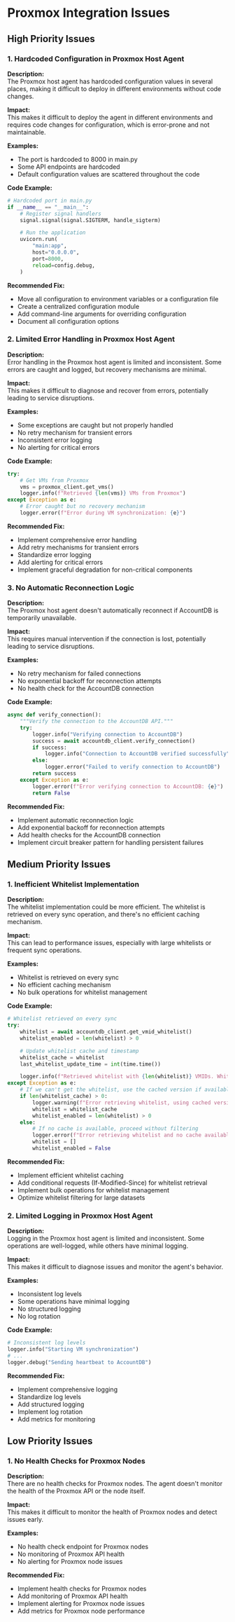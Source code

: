 # Proxmox Integration Issues

## High Priority Issues

### 1. Hardcoded Configuration in Proxmox Host Agent

**Description:**  
The Proxmox host agent has hardcoded configuration values in several places, making it difficult to deploy in different environments without code changes.

**Impact:**  
This makes it difficult to deploy the agent in different environments and requires code changes for configuration, which is error-prone and not maintainable.

**Examples:**
- The port is hardcoded to 8000 in main.py
- Some API endpoints are hardcoded
- Default configuration values are scattered throughout the code

**Code Example:**
```python
# Hardcoded port in main.py
if __name__ == "__main__":
    # Register signal handlers
    signal.signal(signal.SIGTERM, handle_sigterm)

    # Run the application
    uvicorn.run(
        "main:app",
        host="0.0.0.0",
        port=8000,
        reload=config.debug,
    )
```

**Recommended Fix:**
- Move all configuration to environment variables or a configuration file
- Create a centralized configuration module
- Add command-line arguments for overriding configuration
- Document all configuration options

### 2. Limited Error Handling in Proxmox Host Agent

**Description:**  
Error handling in the Proxmox host agent is limited and inconsistent. Some errors are caught and logged, but recovery mechanisms are minimal.

**Impact:**  
This makes it difficult to diagnose and recover from errors, potentially leading to service disruptions.

**Examples:**
- Some exceptions are caught but not properly handled
- No retry mechanism for transient errors
- Inconsistent error logging
- No alerting for critical errors

**Code Example:**
```python
try:
    # Get VMs from Proxmox
    vms = proxmox_client.get_vms()
    logger.info(f"Retrieved {len(vms)} VMs from Proxmox")
except Exception as e:
    # Error caught but no recovery mechanism
    logger.error(f"Error during VM synchronization: {e}")
```

**Recommended Fix:**
- Implement comprehensive error handling
- Add retry mechanisms for transient errors
- Standardize error logging
- Add alerting for critical errors
- Implement graceful degradation for non-critical components

### 3. No Automatic Reconnection Logic

**Description:**  
The Proxmox host agent doesn't automatically reconnect if AccountDB is temporarily unavailable.

**Impact:**  
This requires manual intervention if the connection is lost, potentially leading to service disruptions.

**Examples:**
- No retry mechanism for failed connections
- No exponential backoff for reconnection attempts
- No health check for the AccountDB connection

**Code Example:**
```python
async def verify_connection():
    """Verify the connection to the AccountDB API."""
    try:
        logger.info("Verifying connection to AccountDB")
        success = await accountdb_client.verify_connection()
        if success:
            logger.info("Connection to AccountDB verified successfully")
        else:
            logger.error("Failed to verify connection to AccountDB")
        return success
    except Exception as e:
        logger.error(f"Error verifying connection to AccountDB: {e}")
        return False
```

**Recommended Fix:**
- Implement automatic reconnection logic
- Add exponential backoff for reconnection attempts
- Add health checks for the AccountDB connection
- Implement circuit breaker pattern for handling persistent failures

## Medium Priority Issues

### 1. Inefficient Whitelist Implementation

**Description:**  
The whitelist implementation could be more efficient. The whitelist is retrieved on every sync operation, and there's no efficient caching mechanism.

**Impact:**  
This can lead to performance issues, especially with large whitelists or frequent sync operations.

**Examples:**
- Whitelist is retrieved on every sync
- No efficient caching mechanism
- No bulk operations for whitelist management

**Code Example:**
```python
# Whitelist retrieved on every sync
try:
    whitelist = await accountdb_client.get_vmid_whitelist()
    whitelist_enabled = len(whitelist) > 0

    # Update whitelist cache and timestamp
    whitelist_cache = whitelist
    last_whitelist_update_time = int(time.time())

    logger.info(f"Retrieved whitelist with {len(whitelist)} VMIDs. Whitelist enabled: {whitelist_enabled}")
except Exception as e:
    # If we can't get the whitelist, use the cached version if available
    if len(whitelist_cache) > 0:
        logger.warning(f"Error retrieving whitelist, using cached version: {e}")
        whitelist = whitelist_cache
        whitelist_enabled = len(whitelist) > 0
    else:
        # If no cache is available, proceed without filtering
        logger.error(f"Error retrieving whitelist and no cache available: {e}")
        whitelist = []
        whitelist_enabled = False
```

**Recommended Fix:**
- Implement efficient whitelist caching
- Add conditional requests (If-Modified-Since) for whitelist retrieval
- Implement bulk operations for whitelist management
- Optimize whitelist filtering for large datasets

### 2. Limited Logging in Proxmox Host Agent

**Description:**  
Logging in the Proxmox host agent is limited and inconsistent. Some operations are well-logged, while others have minimal logging.

**Impact:**  
This makes it difficult to diagnose issues and monitor the agent's behavior.

**Examples:**
- Inconsistent log levels
- Some operations have minimal logging
- No structured logging
- No log rotation

**Code Example:**
```python
# Inconsistent log levels
logger.info("Starting VM synchronization")
# ...
logger.debug("Sending heartbeat to AccountDB")
```

**Recommended Fix:**
- Implement comprehensive logging
- Standardize log levels
- Add structured logging
- Implement log rotation
- Add metrics for monitoring

## Low Priority Issues

### 1. No Health Checks for Proxmox Nodes

**Description:**  
There are no health checks for Proxmox nodes. The agent doesn't monitor the health of the Proxmox API or the node itself.

**Impact:**  
This makes it difficult to monitor the health of Proxmox nodes and detect issues early.

**Examples:**
- No health check endpoint for Proxmox nodes
- No monitoring of Proxmox API health
- No alerting for Proxmox node issues

**Recommended Fix:**
- Implement health checks for Proxmox nodes
- Add monitoring of Proxmox API health
- Implement alerting for Proxmox node issues
- Add metrics for Proxmox node performance
